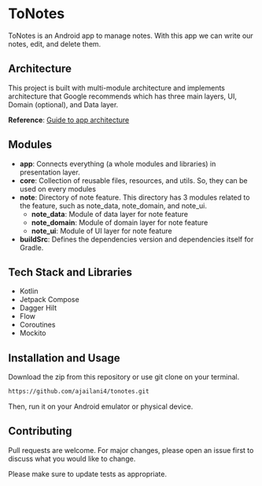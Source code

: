 # ToNotes

ToNotes is an Android app to manage notes. With this app we can write our notes, edit, and delete them.

## Architecture

This project is built with multi-module architecture and implements architecture that Google recommends which has three main layers, UI, Domain (optional), and Data layer.

**Reference**: [Guide to app architecture](https://developer.android.com/jetpack/guide)

## Modules
- **app**: Connects everything (a whole modules and libraries) in presentation layer.
- **core**: Collection of reusable files, resources, and utils. So, they can be used on every modules
- **note**: Directory of note feature. This directory has 3 modules related to the feature, such as note_data, note_domain, and note_ui.
    - **note_data**: Module of data layer for note feature
    - **note_domain**: Module of domain layer for note feature
    - **note_ui**: Module of UI layer for note feature
- **buildSrc**: Defines the dependencies version and dependencies itself for Gradle.

## Tech Stack and Libraries

- Kotlin
- Jetpack Compose
- Dagger Hilt
- Flow
- Coroutines
- Mockito

## Installation and Usage
Download the zip from this repository or use git clone on your terminal.

```bash
https://github.com/ajailani4/tonotes.git
```
Then, run it on your Android emulator or physical device.

## Contributing
Pull requests are welcome. For major changes, please open an issue first to discuss what you would like to change.

Please make sure to update tests as appropriate.

